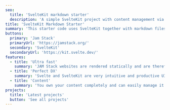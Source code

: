 ```yaml
---
seo:
  title: 'SvelteKit markdown starter'
  description: 'A simple SvelteKit project with content management via markdown files to get you started'
title: 'SvelteKit Markdown Starter'
summary: 'This starter code uses SvelteKit together with markdown files as a static site generator, to create a high performance jam stack page.'
buttons:
  primary: 'Jam Stack'
  primaryUrl: 'https://jamstack.org/'
  secondary: 'SvelteKit'
  secondaryUrl: 'https://kit.svelte.dev/'
features:
  - title: 'Ultra fast'
    summary: 'JAM Stack websites are rendered statically and are therefore extremely performant.'
  - title: 'Perfect DX'
    summary: 'Svelte and SvelteKit are very intuitive and productive UI frameworks, resulting in a first-class developer experience.'
  - title: 'Content'
    summary: 'You own your content completely and can easily manage it in Markdown files.'
projects:
  title: 'Latest projects'
  button: 'See all projects'
---
```

